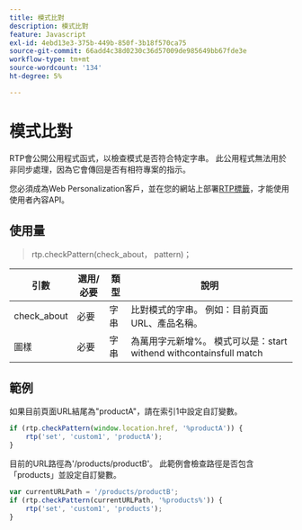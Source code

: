 ```yaml
---
title: 模式比對
description: 模式比對
feature: Javascript
exl-id: 4ebd13e3-375b-449b-850f-3b18f570ca75
source-git-commit: 66add4c38d0230c36d57009de985649bb67fde3e
workflow-type: tm+mt
source-wordcount: '134'
ht-degree: 5%

---
```


# 模式比對

RTP會公開公用程式函式，以檢查模式是否符合特定字串。 此公用程式無法用於非同步處理，因為它會傳回是否有相符專案的指示。

您必須成為Web Personalization客戶，並在您的網站上部署[RTP標籤](https://experienceleague.adobe.com/zh-hant/docs/marketo/using/product-docs/web-personalization/rtp-tag-implementation/deploy-the-rtp-javascript)，才能使用使用者內容API。

## 使用量

> rtp.checkPattern(check_about， pattern)；

| 引數 | 選用/必要 | 類型 | 說明 |
|---|---|---|---|
| check_about | 必要 | 字串 | 比對模式的字串。 例如：目前頁面URL、產品名稱。 |
| 圖樣 | 必要 | 字串 | 為萬用字元新增%。 模式可以是：start withend withcontainsfull match |


## 範例

如果目前頁面URL結尾為&quot;productA&quot;，請在索引1中設定自訂變數。

```javascript
if (rtp.checkPattern(window.location.href, '%productA')) {
    rtp('set', 'custom1', 'productA');
}
```

目前的URL路徑為&#39;/products/productB&#39;。 此範例會檢查路徑是否包含「products」並設定自訂變數。

```javascript
var currentURLPath = '/products/productB';
if (rtp.checkPattern(currentURLPath, '%products%')) {
    rtp('set', 'custom1', 'products');
}
```
